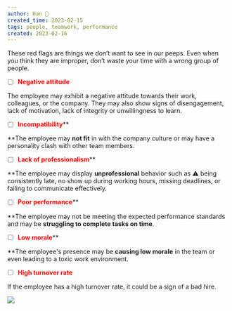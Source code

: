 ```yaml
---
author: Han 🐸
created_time: 2023-02-15
tags: people, teamwork, performance
created: 2023-02-16
---
```


These red flags are things we don’t want to see in our peeps. Even when you think they are improper, don’t waste your time with a wrong group of people.

- [ ] <span style='color:red'>**Negative attitude**</span>

The employee may exhibit a negative attitude towards their work, colleagues, or the company. They may also show signs of disengagement, lack of motivation, lack of integrity or unwillingness to learn.

- [ ] <span style='color:red'>**Incompatibility**</span>**

**The employee may **not fit** in with the company culture or may have a personality clash with other team members.

- [ ] <span style='color:red'>**Lack of professionalism**</span>**

**The employee may display **unprofessional** behavior such as ⚠️ being consistently late, no show up during working hours, missing deadlines, or failing to communicate effectively.

- [ ] <span style='color:red'>**Poor performance**</span>**

**The employee may not be meeting the expected performance standards and may be **struggling to complete tasks on time**.

- [ ] <span style='color:red'>**Low morale**</span>**

**The employee's presence may be **causing low morale** in the team or even leading to a toxic work environment.

- [ ] <span style='color:red'>**High turnover rate**</span>

If the employee has a high turnover rate, it could be a sign of a bad hire.


![](https://images.unsplash.com/photo-1503980850968-b7c3b4af0e05?ixlib=rb-4.0.3&q=80&fm=jpg&crop=entropy&cs=tinysrgb)
